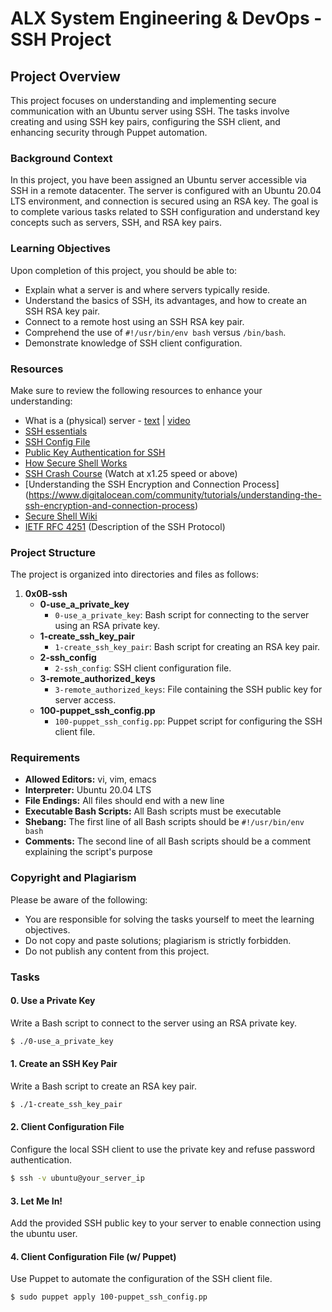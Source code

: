 # ALX System Engineering & DevOps - SSH Project

## Project Overview

This project focuses on understanding and implementing secure communication with an Ubuntu server using SSH. The tasks involve creating and using SSH key pairs, configuring the SSH client, and enhancing security through Puppet automation.

### Background Context

In this project, you have been assigned an Ubuntu server accessible via SSH in a remote datacenter. The server is configured with an Ubuntu 20.04 LTS environment, and connection is secured using an RSA key. The goal is to complete various tasks related to SSH configuration and understand key concepts such as servers, SSH, and RSA key pairs.

### Learning Objectives

Upon completion of this project, you should be able to:

- Explain what a server is and where servers typically reside.
- Understand the basics of SSH, its advantages, and how to create an SSH RSA key pair.
- Connect to a remote host using an SSH RSA key pair.
- Comprehend the use of `#!/usr/bin/env bash` versus `/bin/bash`.
- Demonstrate knowledge of SSH client configuration.

### Resources

Make sure to review the following resources to enhance your understanding:

- What is a (physical) server - [text](https://en.wikipedia.org/wiki/Server_%28computing%29#Hardware_requirement) | [video](https://www.youtube.com/watch?v=B1ANfsDyjeA)
- [SSH essentials](https://www.digitalocean.com/community/tutorials/ssh-essentials-working-with-ssh-servers-clients-and-keys)
- [SSH Config File](https://www.ssh.com/academy/ssh/config)
- [Public Key Authentication for SSH](https://www.ssh.com/academy/ssh/public-key-authentication)
- [How Secure Shell Works](https://www.youtube.com/watch?v=ORcvSkgdA58)
- [SSH Crash Course](https://www.youtube.com/watch?v=hQWRp-FdTpc) (Watch at x1.25 speed or above)
- [Understanding the SSH Encryption and Connection Process] (https://www.digitalocean.com/community/tutorials/understanding-the-ssh-encryption-and-connection-process)
- [Secure Shell Wiki](https://en.wikipedia.org/wiki/Secure_Shell)
- [IETF RFC 4251](https://www.ietf.org/rfc/rfc4251.txt) (Description of the SSH Protocol)

### Project Structure

The project is organized into directories and files as follows:

1. **0x0B-ssh**
    - **0-use_a_private_key**
        - `0-use_a_private_key`: Bash script for connecting to the server using an RSA private key.
    - **1-create_ssh_key_pair**
        - `1-create_ssh_key_pair`: Bash script for creating an RSA key pair.
    - **2-ssh_config**
        - `2-ssh_config`: SSH client configuration file.
    - **3-remote_authorized_keys**
        - `3-remote_authorized_keys`: File containing the SSH public key for server access.
    - **100-puppet_ssh_config.pp**
        - `100-puppet_ssh_config.pp`: Puppet script for configuring the SSH client file.

### Requirements

- **Allowed Editors:** vi, vim, emacs
- **Interpreter:** Ubuntu 20.04 LTS
- **File Endings:** All files should end with a new line
- **Executable Bash Scripts:** All Bash scripts must be executable
- **Shebang:** The first line of all Bash scripts should be `#!/usr/bin/env bash`
- **Comments:** The second line of all Bash scripts should be a comment explaining the script's purpose

### Copyright and Plagiarism

Please be aware of the following:

- You are responsible for solving the tasks yourself to meet the learning objectives.
- Do not copy and paste solutions; plagiarism is strictly forbidden.
- Do not publish any content from this project.

### Tasks

#### 0. Use a Private Key

Write a Bash script to connect to the server using an RSA private key.

```bash
$ ./0-use_a_private_key
```

#### 1. Create an SSH Key Pair

Write a Bash script to create an RSA key pair.

```bash
$ ./1-create_ssh_key_pair
```

#### 2. Client Configuration File

Configure the local SSH client to use the private key and refuse password authentication.

```bash
$ ssh -v ubuntu@your_server_ip
```

#### 3. Let Me In!

Add the provided SSH public key to your server to enable connection using the ubuntu user.

#### 4. Client Configuration File (w/ Puppet)

Use Puppet to automate the configuration of the SSH client file.

```bash
$ sudo puppet apply 100-puppet_ssh_config.pp
```
